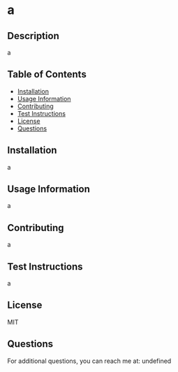 # a

## Description
a

## Table of Contents
* [Installation](#Installation)
* [Usage Information](#Usage-Information)
* [Contributing](#Contributing)
* [Test Instructions](#Test-Instructions)
* [License](#License)
* [Questions](#Questions)

## Installation
  a

## Usage Information
a

## Contributing
a

## Test Instructions
a

## License
MIT

## Questions
For additional questions, you can reach me at:
undefined
